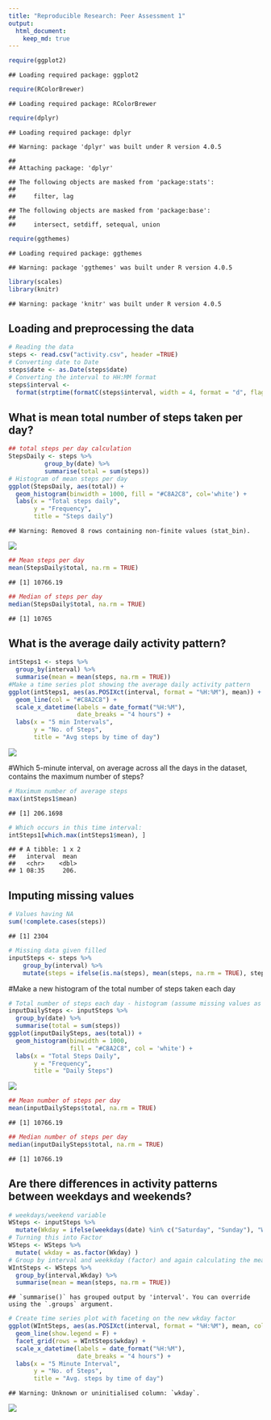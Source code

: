 ```yaml
---
title: "Reproducible Research: Peer Assessment 1"
output: 
  html_document:
    keep_md: true
---
```


```r
require(ggplot2)
```

```
## Loading required package: ggplot2
```

```r
require(RColorBrewer)
```

```
## Loading required package: RColorBrewer
```

```r
require(dplyr)
```

```
## Loading required package: dplyr
```

```
## Warning: package 'dplyr' was built under R version 4.0.5
```

```
## 
## Attaching package: 'dplyr'
```

```
## The following objects are masked from 'package:stats':
## 
##     filter, lag
```

```
## The following objects are masked from 'package:base':
## 
##     intersect, setdiff, setequal, union
```

```r
require(ggthemes)
```

```
## Loading required package: ggthemes
```

```
## Warning: package 'ggthemes' was built under R version 4.0.5
```

```r
library(scales)
library(knitr)
```

```
## Warning: package 'knitr' was built under R version 4.0.5
```

## Loading and preprocessing the data


```r
# Reading the data 
steps <- read.csv("activity.csv", header =TRUE)
# Converting date to Date
steps$date <- as.Date(steps$date)
# Converting the interval to HH:MM format
steps$interval <- 
  format(strptime(formatC(steps$interval, width = 4, format = "d", flag = "0"), format="%H%M"), format = "%H:%M")
```
## What is mean total number of steps taken per day?

```r
## total steps per day calculation
StepsDaily <- steps %>%  
          group_by(date) %>%
          summarise(total = sum(steps))
# Histogram of mean steps per day
ggplot(StepsDaily, aes(total)) + 
  geom_histogram(binwidth = 1000, fill = "#C8A2C8", col='white') +
  labs(x = "Total steps daily", 
       y = "Frequency", 
       title = "Steps daily")
```

```
## Warning: Removed 8 rows containing non-finite values (stat_bin).
```

![](xyz_files/figure-html/unnamed-chunk-3-1.png)<!-- -->

```r
## Mean steps per day
mean(StepsDaily$total, na.rm = TRUE)
```

```
## [1] 10766.19
```

```r
## Median of steps per day
median(StepsDaily$total, na.rm = TRUE)
```

```
## [1] 10765
```

## What is the average daily activity pattern?

```r
intSteps1 <- steps %>% 
  group_by(interval) %>%
  summarise(mean = mean(steps, na.rm = TRUE))
#Make a time series plot showing the average daily activity pattern
ggplot(intSteps1, aes(as.POSIXct(interval, format = "%H:%M"), mean)) + 
  geom_line(col = "#C8A2C8") +
  scale_x_datetime(labels = date_format("%H:%M"), 
                   date_breaks = "4 hours") +
  labs(x = "5 min Intervals", 
       y = "No. of Steps", 
       title = "Avg steps by time of day")
```

![](xyz_files/figure-html/unnamed-chunk-5-1.png)<!-- -->


#Which 5-minute interval, on average across all the days in the dataset, contains the maximum number of steps?

```r
# Maximum number of average steps
max(intSteps1$mean)
```

```
## [1] 206.1698
```

```r
# Which occurs in this time interval:
intSteps1[which.max(intSteps1$mean), ]
```

```
## # A tibble: 1 x 2
##   interval  mean
##   <chr>    <dbl>
## 1 08:35     206.
```

## Imputing missing values

```r
# Values having NA 
sum(!complete.cases(steps))
```

```
## [1] 2304
```

```r
# Missing data given filled
inputSteps <- steps %>%
    group_by(interval) %>%
    mutate(steps = ifelse(is.na(steps), mean(steps, na.rm = TRUE), steps))
```
#Make a new histogram of the total number of steps taken each day

```r
# Total number of steps each day - histogram (assume missing values as mean)
inputDailySteps <- inputSteps %>% 
  group_by(date) %>%
  summarise(total = sum(steps))
ggplot(inputDailySteps, aes(total)) + 
  geom_histogram(binwidth = 1000, 
                 fill = "#C8A2C8", col = 'white') +
  labs(x = "Total Steps Daily", 
       y = "Frequency", 
       title = "Daily Steps")
```

![](xyz_files/figure-html/unnamed-chunk-8-1.png)<!-- -->

```r
## Mean number of steps per day
mean(inputDailySteps$total, na.rm = TRUE)
```

```
## [1] 10766.19
```

```r
## Median number of steps per day
median(inputDailySteps$total, na.rm = TRUE)
```

```
## [1] 10766.19
```

## Are there differences in activity patterns between weekdays and weekends?

```r
# weekdays/weekend variable
WSteps <- inputSteps %>%
  mutate(Wkday = ifelse(weekdays(date) %in% c("Saturday", "Sunday"), "Weekend", "Weekday" ))
# Turning this into Factor
WSteps <- WSteps %>%
  mutate( wkday = as.factor(Wkday) )
# Group by interval and weekkday (factor) and again calculating the mean number of steps
WIntSteps <- WSteps %>% 
  group_by(interval,Wkday) %>%
  summarise(mean = mean(steps, na.rm = TRUE))
```

```
## `summarise()` has grouped output by 'interval'. You can override using the `.groups` argument.
```

```r
# Create time series plot with faceting on the new wkday factor
ggplot(WIntSteps, aes(as.POSIXct(interval, format = "%H:%M"), mean, col = Wkday)) + 
  geom_line(show.legend = F) +
  facet_grid(rows = WIntSteps$wkday) +
  scale_x_datetime(labels = date_format("%H:%M"), 
                   date_breaks = "4 hours") +
  labs(x = "5 Minute Interval", 
       y = "No. of Steps", 
       title = "Avg. steps by time of day")
```

```
## Warning: Unknown or uninitialised column: `wkday`.
```

![](xyz_files/figure-html/unnamed-chunk-9-1.png)<!-- -->
